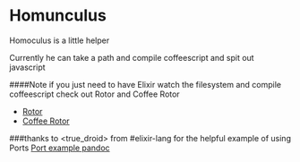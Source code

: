 Homunculus
==========
Homoculus is a little helper

Currently he can take a path and compile coffeescript and spit out javascript


####Note if you just need to have Elixir watch the filesystem and compile coffeescript check out Rotor and Coffee Rotor
  - [Rotor](https://github.com/HashNuke/rotor)
  - [Coffee Rotor](https://github.com/HashNuke/coffee_rotor)


###thanks to <true_droid> from #elixir-lang for the helpful example of using Ports
  [Port example pandoc](https://github.com/alco/exdoc/blob/sphinx-formatter/lib/pandoc.ex)
